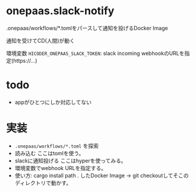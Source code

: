 # onepaas.slack-notify
.onepaas/workflows/*.tomlをパースして通知を投げるDocker Image

通知を受けてCD(人間)が動く

環境変数
`HICODER_ONEPAAS_SLACK_TOKEN`: slack incoming webhookのURLを指定(https://...)

# todo
- appがひとつにしか対応してない
# 実装
- `.onepaas/workflows/*.toml` を探索
- 読み込む ここはtomlを使う。
- slackに通知投げる ここはhyperを使ってみる。
- 環境変数でwebhook URLを指定する。
- 使い方: cargo install path . したDocker Image -> git checkoutしてそこのディレクトリで動かす。